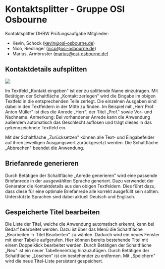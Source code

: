# Kontaktsplitter - Gruppe OSI Osbourne
Kontaktsplitter DHBW Prüfungsaufgabe
Mitglieder:
- Kevin, Schock (kevin@osi-osbourne.de)
- Nico, Riedlinger (nico@osi-osbourne.de)
- Marius, Armbruster (marius@osi-osbourne.de)

## Kontaktdetails aufsplitten

![](https://i.imgur.com/SdK5rur.png)

Im Textfeld „Kontakt eingeben" ist der zu splittende Name einzutragen. Mit Betätigen der Schaltfläche „Kontakt zerlegen" wird die Eingabe im obigen Textfeld in die entsprechenden Teile zerlegt. Die einzelnen Ausgaben sind dabei in den Textfeldern in der Mitte zu finden. Im Beispiel mit „Herr Prof. Anton Müller" ist dies die Anrede „Herr", der Titel „Prof." sowie Vor- und Nachname.
Anmerkung: Bei vorhandener Anrede kann die Anwendung außerdem automatisch das Geschlecht auflösen und trägt dieses in das gekennzeichnete Textfeld ein.

Mit der Schaltfläche „Zurücksetzen" können alle Text- und Eingabefelder auf ihren jeweiligen Ausgangswert zurückgesetzt werden. Die Schaltfläche „Abbrechen" beendet die Anwendung.

## Briefanrede generieren

Durch Betätigen der Schaltfläche „Anrede generieren" wird eine passende Briefanrede in der ausgewählten Sprache generiert. Dazu verwendet der Generator die Kontaktdetails aus den obigen Textfeldern. Dies führt dazu, dass diese für eine optimale Briefanrede alle korrekt ausgefüllt sein sollten. Unterstützte Sprachen sind dabei aktuell Deutsch und Englisch.

## Gespeicherte Titel bearbeiten

Die Liste der Titel, welche die Anwendung automatisch erkennt, kann bei Bedarf bearbeitet werden. Dazu ist über das Menü die Schaltfläche „Bearbeiten -> Titel Bearbeiten" zu wählen. Dadurch wird ein neues Fenster mit einer Tabelle aufgerufen. Hier können bereits bestehende Titel mit einem Doppelklick bearbeitet werden. Durch Betätigen der Schaltfläche „Neu" ist ein neuer Tabelleneintrag hinzuzufügen. Durch Betätigen der Schaltfläche „Löschen" ist ein bestehender zu entfernen. Mit „Speichern" wird die neue Titel-Liste persistent gespeichert.

